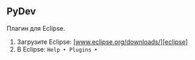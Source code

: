 ##  PyDev

Плагин для Eclipse.

  1. Загрузите Eclipse: [www.eclipse.org/downloads/][eclipse]
  2. В Eclipse: `Help ‣ Plugins ‣`


[eclipse]: //www.eclipse.org/downloads/
